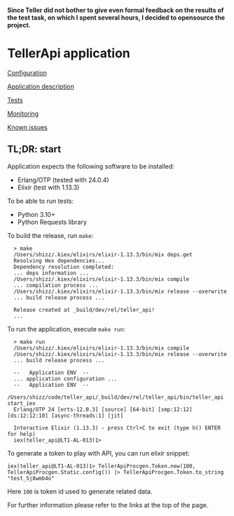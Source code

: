 **Since Teller did not bother to give even formal feedback on the results of the test task, on which I spent several hours, I decided to opensource the project.**

# TellerApi application

[Configuration](/doc/configuration.md)

[Application description](/doc/application.md)

[Tests](/doc/tests.md)

[Monitoring](/doc/monitoring.md)

[Known issues](/doc/issues.md)

## TL;DR: start

Application expects the following software to be installed:

- Erlang/OTP (tested with 24.0.4)
- Elixir (test with 1.13.3)

To be able to run tests:

- Python 3.10+
- Python Requests library

To build the release, run `make`:

```
  > make
  /Users/shizz/.kiex/elixirs/elixir-1.13.3/bin/mix deps.get
  Resolving Hex dependencies...
  Dependency resolution completed:
  ... deps information ...
  /Users/shizz/.kiex/elixirs/elixir-1.13.3/bin/mix compile
  ... compilation process ...
  /Users/shizz/.kiex/elixirs/elixir-1.13.3/bin/mix release --overwrite
  ... build release process ...

  Release created at _build/dev/rel/teller_api!
  ...
```

To run the application, execute `make run`:

```
  > make run
  /Users/shizz/.kiex/elixirs/elixir-1.13.3/bin/mix compile
  /Users/shizz/.kiex/elixirs/elixir-1.13.3/bin/mix release --overwrite
  ... build release process ...

  --   Application ENV  --
  ... application configuration ...
  --   Application ENV  --
  /Users/shizz/code/teller_api/_build/dev/rel/teller_api/bin/teller_api start_iex
  Erlang/OTP 24 [erts-12.0.3] [source] [64-bit] [smp:12:12] [ds:12:12:10] [async-threads:1] [jit]

  Interactive Elixir (1.13.3) - press Ctrl+C to exit (type h() ENTER for help)
  iex(teller_api@LT1-AL-013)1>
```

To generate a token to play with API, you can run elixir snippet:

```
iex(teller_api@LT1-AL-013)1> TellerApiProcgen.Token.new(100, TellerApiProcgen.Static.config()) |> TellerApiProcgen.Token.to_string
"test_5j8wmb4o"
```

Here `100` is token id used to generate related data.

For further information please refer to the links at the top of the page.
